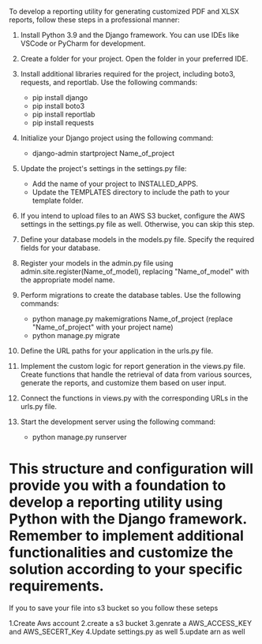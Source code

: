To develop a reporting utility for generating customized PDF and XLSX reports, follow these steps in a professional manner:

1. Install Python 3.9 and the Django framework. You can use IDEs like VSCode or PyCharm for development.
2. Create a folder for your project. Open the folder in your preferred IDE.
3. Install additional libraries required for the project, including boto3, requests, and reportlab. Use the following commands:
   - pip install django
   - pip install boto3
   - pip install reportlab
   - pip install requests

4. Initialize your Django project using the following command:
   - django-admin startproject Name_of_project

5. Update the project's settings in the settings.py file:
   - Add the name of your project to INSTALLED_APPS.
   - Update the TEMPLATES directory to include the path to your template folder.

6. If you intend to upload files to an AWS S3 bucket, configure the AWS settings in the settings.py file as well. Otherwise, you can skip this step.

7. Define your database models in the models.py file. Specify the required fields for your database.

8. Register your models in the admin.py file using admin.site.register(Name_of_model), replacing "Name_of_model" with the appropriate model name.

9. Perform migrations to create the database tables. Use the following commands:
   - python manage.py makemigrations Name_of_project (replace "Name_of_project" with your project name)
   - python manage.py migrate

10. Define the URL paths for your application in the urls.py file.

11. Implement the custom logic for report generation in the views.py file. Create functions that handle the retrieval of data from various sources, generate the reports, and customize them based on user input.

12. Connect the functions in views.py with the corresponding URLs in the urls.py file.

13. Start the development server using the following command:
    - python manage.py runserver

This structure and configuration will provide you with a foundation to develop a reporting utility using Python with the Django framework. Remember to implement additional functionalities and customize the solution according to your specific requirements.
====================================================================================================================================
If you to save your file into s3 bucket so you follow these seteps

1.Create Aws account 
2.create a s3 bucket 
3.genrate a AWS_ACCESS_KEY and AWS_SECERT_Key 
4.Update settings.py as well 
5.update arn as well 


